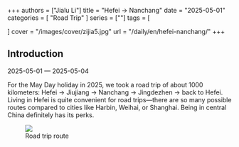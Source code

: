 +++
authors = ["Jialu Li"]
title = "Hefei → Nanchang"
date = "2025-05-01"
categories = [
    "Road Trip"
]
series = [""]
tags = [
    
]
cover = "/images/cover/zijia5.jpg"
url = "/daily/en/hefei-nanchang/"
+++
<!DOCTYPE html>
<html lang="en">
<head>
    <meta charset="UTF-8">
    <meta name="viewport" content="width=device-width, initial-scale=1.0">
    <link rel="stylesheet" href="/assets/css/styles.css">
</head>
<body>
    <article>
        <section>
            <h2>Introduction</h2>
            <p>2025-05-01 — 2025-05-04</p>
            <p>For the May Day holiday in 2025, we took a road trip of about 1000 kilometers: Hefei → Jiujiang → Nanchang → Jingdezhen → back to Hefei.  
Living in Hefei is quite convenient for road trips—there are so many possible routes compared to cities like Harbin, Weihai, or Shanghai. Being in central China definitely has its perks.</p>
            <div class="container">
                <div class="image">
                    <figure>
                        <a data-fancybox="gallery" href="https://cdn.heirenlop.com/daily-record/zijia5.jpg">
                            <img src="https://cdn.heirenlop.com/daily-record/zijia5.jpg" loading="lazy">
                        </a>
                        <figcaption>Road trip route</figcaption>
                    </figure>
                </div>
            </div>
        </section>
    </article>
</body>
</html>
